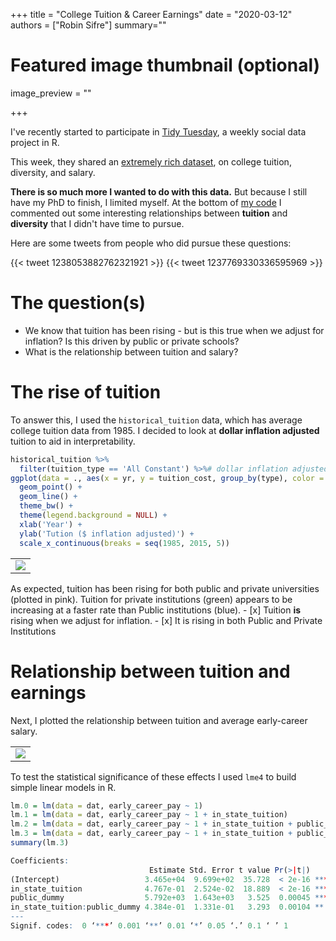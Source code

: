 +++
title = "College Tuition & Career Earnings"
date = "2020-03-12"
authors = ["Robin Sifre"]
summary=""


# Featured image thumbnail (optional)
image_preview = ""

+++

I've recently started to participate in [Tidy Tuesday](https://thomasmock.netlify.com/post/tidytuesday-a-weekly-social-data-project-in-r/), a weekly social data project in R.  

This week, they shared an [extremely rich dataset](https://github.com/rfordatascience/tidytuesday/tree/master/data/2020/2020-03-10), on college tuition, diversity, and salary.  

<b>There is so much more I wanted to do with this data.</b> But because I still have my PhD to finish, I limited myself. At the bottom of [my code](https://github.com/rrobinn/tidy-tuesday/tree/master/20200310-Tuition-Diversity) I commented out some interesting relationships between <b>tuition</b> and <b>diversity</b> that I didn't have time to pursue.  

Here are some tweets from people who did pursue these questions:

{{< tweet 1238053882762321921 >}}
{{< tweet 1237769330336595969 >}}


# The question(s) 
- We know that tuition has been rising - but is this true when we adjust for inflation? Is this driven by public or private schools?  
- What is the relationship between tuition and salary?

# The rise of tuition
To answer this, I used the `historical_tuition` data, which has average college tuition data from 1985. I decided to look at <b> dollar inflation adjusted</b> tuition to aid in interpretability.  


```r
historical_tuition %>% 
  filter(tuition_type == 'All Constant') %>%# dollar inflation adjusted     
ggplot(data = ., aes(x = yr, y = tuition_cost, group_by(type), color = type) ) + 
  geom_point() +
  geom_line() + 
  theme_bw() + 
  theme(legend.background = NULL) +
  xlab('Year') +
  ylab('Tution ($ inflation adjusted)') + 
  scale_x_continuous(breaks = seq(1985, 2015, 5))
```

<table class="image">
<tr><td><img src="/post-img/tuition_increase.png" alt=" "/></td></tr>
</table>  
As expected, tuition has been rising for both public and private universities (plotted in pink). Tuition for private institutions (green) appears to be increasing at a faster rate than Public institutions (blue). 
- [x] Tuition <b>is</b> rising when we adjust for inflation. 
- [x] It is rising in both Public and Private Institutions 
 
# Relationship between tuition and earnings
Next, I plotted the relationship between tuition and average early-career salary. 

<table class="image">
<tr><td><img src="/post-img/tuition-salary.png" alt=" "/></td></tr>
</table>  

To test the statistical significance of these effects I used `lme4` to build simple linear models in R. 

```r
lm.0 = lm(data = dat, early_career_pay ~ 1)
lm.1 = lm(data = dat, early_career_pay ~ 1 + in_state_tuition)
lm.2 = lm(data = dat, early_career_pay ~ 1 + in_state_tuition + public_dummy)
lm.3 = lm(data = dat, early_career_pay ~ 1 + in_state_tuition + public_dummy + public_dummy:in_state_tuition)
summary(lm.3)
```

```r
Coefficients:
                               Estimate Std. Error t value Pr(>|t|)    
(Intercept)                   3.465e+04  9.699e+02  35.728  < 2e-16 ***
in_state_tuition              4.767e-01  2.524e-02  18.889  < 2e-16 ***
public_dummy                  5.792e+03  1.643e+03   3.525  0.00045 ***
in_state_tuition:public_dummy 4.384e-01  1.331e-01   3.293  0.00104 ** 
---
Signif. codes:  0 ‘***’ 0.001 ‘**’ 0.01 ‘*’ 0.05 ‘.’ 0.1 ‘ ’ 1
```

